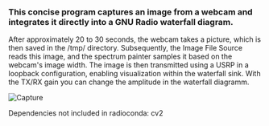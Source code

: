 
### This concise program captures an image from a webcam and integrates it directly into a GNU Radio waterfall diagram. 
After approximately 20 to 30 seconds, the webcam takes a picture, which is then saved in the /tmp/ directory. Subsequently, the Image File Source reads this image, and the spectrum painter samples it based on the webcam's image width. The image is then transmitted using a USRP in a loopback configuration, enabling visualization within the waterfall sink. With the TX/RX gain you can change the amplitude in the waterfall diagramm.

![Capture](https://github.com/user-attachments/assets/a538a35d-5727-49b4-9134-5e1e1bfadc0a)

Dependencies not included in radioconda:
cv2 

